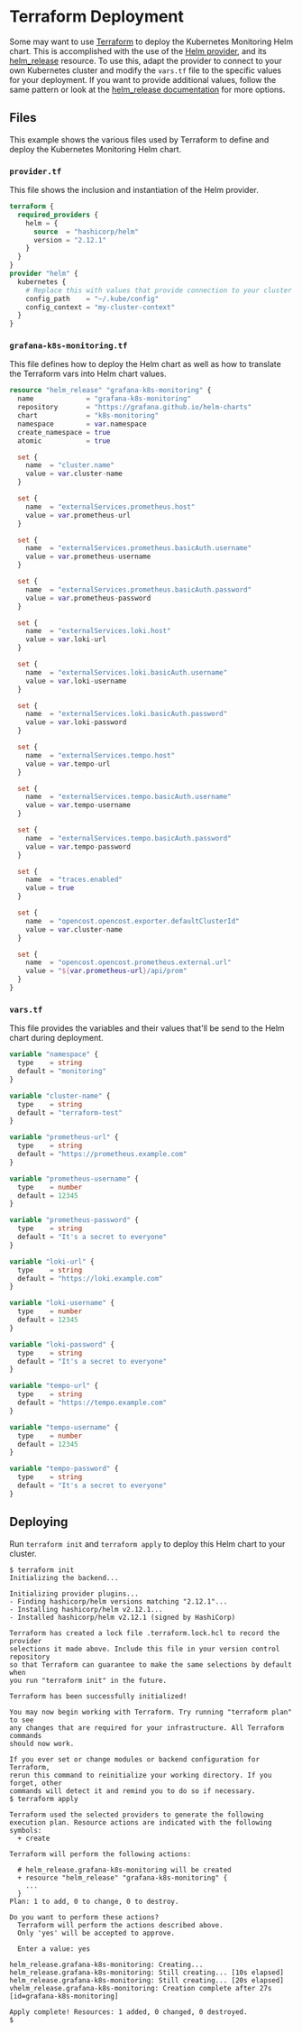 # Terraform Deployment

Some may want to use [Terraform](https://www.terraform.io/) to deploy the Kubernetes Monitoring Helm chart. This is
accomplished with the use of
the [Helm provider](https://registry.terraform.io/providers/hashicorp/helm/latest/docs), and
its [helm_release](https://registry.terraform.io/providers/hashicorp/helm/latest/docs/resources/release#create_namespace)
resource. To use this, adapt the provider to connect to your own Kubernetes cluster and modify the `vars.tf` file to the
specific values for your deployment. If you want to provide additional values, follow the same pattern or look at
the [helm_release documentation](https://registry.terraform.io/providers/hashicorp/helm/latest/docs/resources/release)
for more options.

## Files

This example shows the various files used by Terraform to define and deploy the Kubernetes Monitoring Helm chart.

### `provider.tf`

This file shows the inclusion and instantiation of the Helm provider.

```terraform
terraform {
  required_providers {
    helm = {
      source  = "hashicorp/helm"
      version = "2.12.1"
    }
  }
}
provider "helm" {
  kubernetes {
    # Replace this with values that provide connection to your cluster
    config_path    = "~/.kube/config"
    config_context = "my-cluster-context"
  }
}
```

### `grafana-k8s-monitoring.tf`

This file defines how to deploy the Helm chart as well as how to translate the Terraform vars into Helm chart values.

```terraform
resource "helm_release" "grafana-k8s-monitoring" {
  name             = "grafana-k8s-monitoring"
  repository       = "https://grafana.github.io/helm-charts"
  chart            = "k8s-monitoring"
  namespace        = var.namespace
  create_namespace = true
  atomic           = true

  set {
    name  = "cluster.name"
    value = var.cluster-name
  }

  set {
    name  = "externalServices.prometheus.host"
    value = var.prometheus-url
  }

  set {
    name  = "externalServices.prometheus.basicAuth.username"
    value = var.prometheus-username
  }

  set {
    name  = "externalServices.prometheus.basicAuth.password"
    value = var.prometheus-password
  }

  set {
    name  = "externalServices.loki.host"
    value = var.loki-url
  }

  set {
    name  = "externalServices.loki.basicAuth.username"
    value = var.loki-username
  }

  set {
    name  = "externalServices.loki.basicAuth.password"
    value = var.loki-password
  }

  set {
    name  = "externalServices.tempo.host"
    value = var.tempo-url
  }

  set {
    name  = "externalServices.tempo.basicAuth.username"
    value = var.tempo-username
  }

  set {
    name  = "externalServices.tempo.basicAuth.password"
    value = var.tempo-password
  }

  set {
    name  = "traces.enabled"
    value = true
  }

  set {
    name  = "opencost.opencost.exporter.defaultClusterId"
    value = var.cluster-name
  }

  set {
    name  = "opencost.opencost.prometheus.external.url"
    value = "${var.prometheus-url}/api/prom"
  }
}
```

### `vars.tf`

This file provides the variables and their values that'll be send to the Helm chart during deployment.

```terraform
variable "namespace" {
  type    = string
  default = "monitoring"
}

variable "cluster-name" {
  type    = string
  default = "terraform-test"
}

variable "prometheus-url" {
  type    = string
  default = "https://prometheus.example.com"
}

variable "prometheus-username" {
  type    = number
  default = 12345
}

variable "prometheus-password" {
  type    = string
  default = "It's a secret to everyone"
}

variable "loki-url" {
  type    = string
  default = "https://loki.example.com"
}

variable "loki-username" {
  type    = number
  default = 12345
}

variable "loki-password" {
  type    = string
  default = "It's a secret to everyone"
}

variable "tempo-url" {
  type    = string
  default = "https://tempo.example.com"
}

variable "tempo-username" {
  type    = number
  default = 12345
}

variable "tempo-password" {
  type    = string
  default = "It's a secret to everyone"
}
```

## Deploying

Run `terraform init` and `terraform apply` to deploy this Helm chart to your cluster.

```shell
$ terraform init
Initializing the backend...

Initializing provider plugins...
- Finding hashicorp/helm versions matching "2.12.1"...
- Installing hashicorp/helm v2.12.1...
- Installed hashicorp/helm v2.12.1 (signed by HashiCorp)

Terraform has created a lock file .terraform.lock.hcl to record the provider
selections it made above. Include this file in your version control repository
so that Terraform can guarantee to make the same selections by default when
you run "terraform init" in the future.

Terraform has been successfully initialized!

You may now begin working with Terraform. Try running "terraform plan" to see
any changes that are required for your infrastructure. All Terraform commands
should now work.

If you ever set or change modules or backend configuration for Terraform,
rerun this command to reinitialize your working directory. If you forget, other
commands will detect it and remind you to do so if necessary.
$ terraform apply

Terraform used the selected providers to generate the following execution plan. Resource actions are indicated with the following symbols:
  + create

Terraform will perform the following actions:

  # helm_release.grafana-k8s-monitoring will be created
  + resource "helm_release" "grafana-k8s-monitoring" {
    ...
  }
Plan: 1 to add, 0 to change, 0 to destroy.

Do you want to perform these actions?
  Terraform will perform the actions described above.
  Only 'yes' will be accepted to approve.

  Enter a value: yes

helm_release.grafana-k8s-monitoring: Creating...
helm_release.grafana-k8s-monitoring: Still creating... [10s elapsed]
helm_release.grafana-k8s-monitoring: Still creating... [20s elapsed]
vhelm_release.grafana-k8s-monitoring: Creation complete after 27s [id=grafana-k8s-monitoring]

Apply complete! Resources: 1 added, 0 changed, 0 destroyed.
$
```
